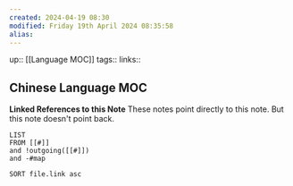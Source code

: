 ```yaml
---
created: 2024-04-19 08:30 
modified: Friday 19th April 2024 08:35:58
alias: 
---
```

up::  [[Language MOC]]
tags:: 
links::
## Chinese Language MOC


**Linked References to this Note**
These notes point directly to this note. But this note doesn't point back.
```dataview
LIST
FROM [[#]]
and !outgoing([[#]])
and -#map

SORT file.link asc
```



